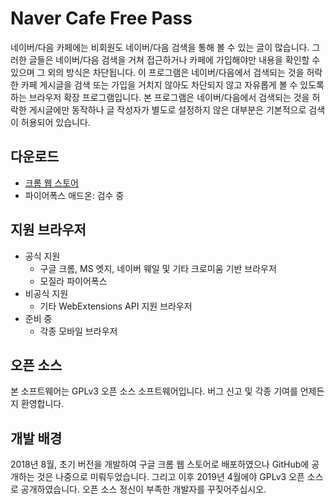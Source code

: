 # Naver Cafe Free Pass

네이버/다음 카페에는 비회원도 네이버/다음 검색을 통해 볼 수 있는 글이 많습니다. 그러한 글들은 네이버/다음 검색을 거쳐 접근하거나 카페에 가입해야만 내용을 확인할 수 있으며 그 외의 방식은 차단됩니다. 이 프로그램은 네이버/다음에서 검색되는 것을 허락한 카페 게시글을 검색 또는 가입을 거치지 않아도 차단되지 않고 자유롭게 볼 수 있도록 하는 브라우저 확장 프로그램입니다. 본 프로그램은 네이버/다음에서 검색되는 것을 허락한 게시글에만 동작하나 글 작성자가 별도로 설정하지 않은 대부분은 기본적으로 검색이 허용되어 있습니다.

## 다운로드

- [크롬 웹 스토어](https://chrome.google.com/webstore/detail/naver-cafe-free-pass/jojlddfolpiejckahpinefdikdogenjg?hl=ko)
- 파이어폭스 애드온: 검수 중

## 지원 브라우저

- 공식 지원
  - 구글 크롬, MS 엣지, 네이버 웨일 및 기타 크로미움 기반 브라우저
  - 모질라 파이어폭스
- 비공식 지원
  - 기타 WebExtensions API 지원 브라우저
- 준비 중
  - 각종 모바일 브라우저

## 오픈 소스

본 소프트웨어는 GPLv3 오픈 소스 소프트웨어입니다. 버그 신고 및 각종 기여를 언제든지 환영합니다.

## 개발 배경

2018년 8월, 초기 버전을 개발하여 구글 크롬 웹 스토어로 배포하였으나 GitHub에 공개하는 것은 나중으로 미뤄두었습니다. 그리고 이후 2019년 4월에야 GPLv3 오픈 소스로 공개하였습니다. 오픈 소스 정신이 부족한 개발자를 꾸짖어주십시오.
